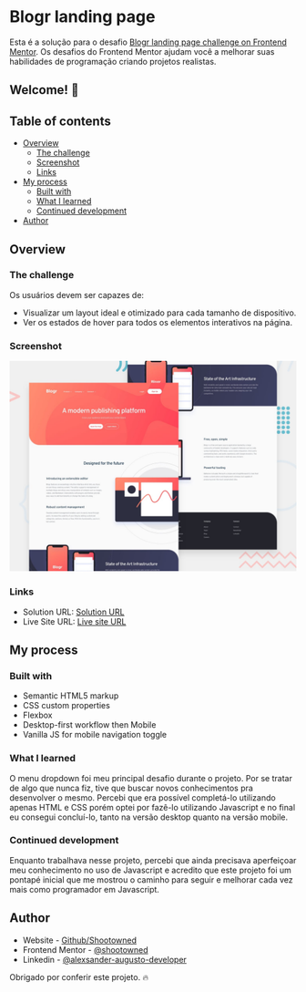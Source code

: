 # Blogr landing page

Esta é a solução para o desafio [Blogr landing page challenge on Frontend Mentor](https://www.frontendmentor.io/challenges/blogr-landing-page-EX2RLAApP). Os desafios do Frontend Mentor ajudam você a melhorar suas habilidades de programação criando projetos realistas.

## Welcome! 👋

## Table of contents

- [Overview](#overview)
  - [The challenge](#the-challenge)
  - [Screenshot](#screenshot)
  - [Links](#links)
- [My process](#my-process)
  - [Built with](#built-with)
  - [What I learned](#what-i-learned)
  - [Continued development](#continued-development)
- [Author](#author)

## Overview

### The challenge

Os usuários devem ser capazes de:

- Visualizar um layout ideal e otimizado para cada tamanho de dispositivo.
- Ver os estados de hover para todos os elementos interativos na página.

### Screenshot

![Blogr landing page coding challenge](./design/desktop-preview.jpg)

### Links

- Solution URL: [Solution URL](#)
- Live Site URL: [Live site URL](https://shootowned.github.io/blogr-landing-page/)

## My process

### Built with

- Semantic HTML5 markup
- CSS custom properties
- Flexbox
- Desktop-first workflow then Mobile
- Vanilla JS for mobile navigation toggle

### What I learned

O menu dropdown foi meu principal desafio durante o projeto. Por se tratar de algo que nunca fiz, tive que buscar novos conhecimentos pra desenvolver o mesmo. Percebi que era possível completá-lo utilizando apenas HTML e CSS porém optei por fazê-lo utilizando Javascript e no final eu consegui concluí-lo, tanto na versão desktop quanto na versão mobile.

### Continued development

Enquanto trabalhava nesse projeto, percebi que ainda precisava aperfeiçoar meu conhecimento no uso de Javascript e acredito que este projeto foi um pontapé inicial que me mostrou o caminho para seguir e melhorar cada vez mais como programador em Javascript.

## Author

- Website - [Github/Shootowned](https://github.com/shootowned)
- Frontend Mentor - [@shootowned](https://www.frontendmentor.io/profile/shootowned)
- Linkedin - [@alexsander-augusto-developer](https://www.linkedin.com/in/alexsander-augusto-developer/)

Obrigado por conferir este projeto. 🔥